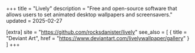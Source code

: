 +++
title = "Lively"
description = "Free and open-source software that allows users to set animated desktop wallpapers and screensavers."
updated = 2025-02-27

[extra]
site = "https://github.com/rocksdanister/lively"
see_also = [
    { title = "Deviant Art", href = "https://www.deviantart.com/livelywallpaper/gallery" }
]
+++
